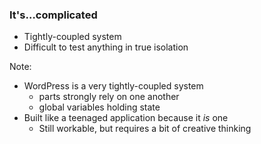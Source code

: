 ### It's&hellip;complicated

* <!-- .element: class="fragment" --> Tightly-coupled system
* <!-- .element: class="fragment" --> Difficult to test anything in true isolation

Note:

* WordPress is a very tightly-coupled system
    * parts strongly rely on one another
    * global variables holding state
* Built like a teenaged application because it *is* one
    * Still workable, but requires a bit of creative thinking
